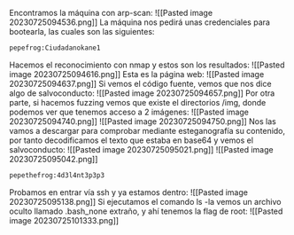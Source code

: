 Encontramos la máquina con arp-scan:
![[Pasted image 20230725094536.png]]
La máquina nos pedirá unas credenciales para bootearla, las cuales son las siguientes:
```bash
pepefrog:Ciudadanokane1
```
Hacemos el reconocimiento con nmap y estos son los resultados:
![[Pasted image 20230725094616.png]]
Esta es la página web:
![[Pasted image 20230725094637.png]]
Si vemos el código fuente, vemos que nos dice algo de salvoconducto:
![[Pasted image 20230725094657.png]]
Por otra parte, si hacemos fuzzing vemos que existe el directorios /img, donde podemos ver que tenemos acceso a 2 imágenes:
![[Pasted image 20230725094740.png]]
![[Pasted image 20230725094750.png]]
Nos las vamos a descargar para comprobar mediante esteganografía su contenido, por tanto decodificamos el texto que estaba en base64 y vemos el salvoconducto:
![[Pasted image 20230725095021.png]]
![[Pasted image 20230725095042.png]]
```bash
pepethefrog:4d3l4nt3p3p3
```
Probamos en entrar vía ssh y ya estamos dentro:
![[Pasted image 20230725095138.png]]
Si ejecutamos el comando ls -la vemos un archivo oculto llamado .bash_none extraño, y ahí tenemos la flag de root:
![[Pasted image 20230725101333.png]]



